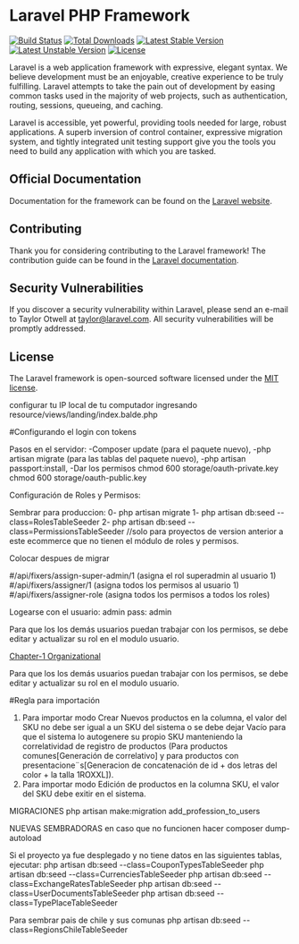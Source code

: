 # Laravel PHP Framework

[![Build Status](https://travis-ci.org/laravel/framework.svg)](https://travis-ci.org/laravel/framework)
[![Total Downloads](https://poser.pugx.org/laravel/framework/d/total.svg)](https://packagist.org/packages/laravel/framework)
[![Latest Stable Version](https://poser.pugx.org/laravel/framework/v/stable.svg)](https://packagist.org/packages/laravel/framework)
[![Latest Unstable Version](https://poser.pugx.org/laravel/framework/v/unstable.svg)](https://packagist.org/packages/laravel/framework)
[![License](https://poser.pugx.org/laravel/framework/license.svg)](https://packagist.org/packages/laravel/framework)

Laravel is a web application framework with expressive, elegant syntax. We believe development must be an enjoyable, creative experience to be truly fulfilling. Laravel attempts to take the pain out of development by easing common tasks used in the majority of web projects, such as authentication, routing, sessions, queueing, and caching.

Laravel is accessible, yet powerful, providing tools needed for large, robust applications. A superb inversion of control container, expressive migration system, and tightly integrated unit testing support give you the tools you need to build any application with which you are tasked.

## Official Documentation

Documentation for the framework can be found on the [Laravel website](http://laravel.com/docs).

## Contributing

Thank you for considering contributing to the Laravel framework! The contribution guide can be found in the [Laravel documentation](http://laravel.com/docs/contributions).

## Security Vulnerabilities

If you discover a security vulnerability within Laravel, please send an e-mail to Taylor Otwell at taylor@laravel.com. All security vulnerabilities will be promptly addressed.

## License

The Laravel framework is open-sourced software licensed under the [MIT license](http://opensource.org/licenses/MIT).


configurar tu IP local de tu computador ingresando
resource/views/landing/index.balde.php



#Configurando el login con tokens

Pasos en el servidor:
    -Composer update (para el paquete nuevo),
    -php artisan migrate (para las tablas del paquete nuevo),
    -php artisan passport:install,
    -Dar los permisos
        chmod 600 storage/oauth-private.key
        chmod 600 storage/oauth-public.key


Configuración de Roles y Permisos:

Sembrar para produccion:
0- php artisan migrate
1- php artisan db:seed --class=RolesTableSeeder
2- php artisan db:seed --class=PermissionsTableSeeder
//solo para proyectos de version anterior a este ecommerce que no tienen el módulo de roles y permisos.

Colocar despues de migrar

#/api/fixers/assign-super-admin/1 (asigna el rol superadmin al usuario 1)
#/api/fixers/assigner/1 (asigna todos los permisos al usuario 1)
#/api/fixers/assigner-role (asigna todos los permisos a todos los roles)


Logearse con el usuario: admin pass: admin

Para que los los demás usuarios puedan trabajar con los permisos, se debe editar y actualizar su rol en el modulo usuario.

<td><a href="/template_8/images/pdf__.pdf" target="pdf-frame">Chapter-1 Organizational</a></td>

Para que los los demás usuarios puedan trabajar con los permisos, se debe editar y actualizar su rol en el modulo usuario.

#Regla para importación
1. Para importar modo Crear Nuevos productos en la columna, el valor del SKU no debe ser igual a un SKU del sistema o se debe dejar Vacío para que el sistema lo autogenere su propio SKU manteniendo la correlatividad de registro de productos (Para productos comunes[Generación de correlativo]  y para productos con presentacione¨s[Generacion de concatenación de id + dos letras del color + la talla 1ROXXL]).
2. Para importar modo Edición de productos en la columna SKU, el valor del SKU debe exitir en el sistema.


MIGRACIONES
php artisan make:migration add_profession_to_users

NUEVAS SEMBRADORAS
en caso que no funcionen hacer composer dump-autoload

Si el proyecto ya fue desplegado y no tiene datos en las siguientes tablas, ejecutar:
php artisan db:seed --class=CouponTypesTableSeeder
php artisan db:seed --class=CurrenciesTableSeeder
php artisan db:seed --class=ExchangeRatesTableSeeder
php artisan db:seed --class=UserDocumentsTableSeeder
php artisan db:seed --class=TypePlaceTableSeeder

Para sembrar pais de chile y sus comunas
php artisan db:seed --class=RegionsChileTableSeeder
